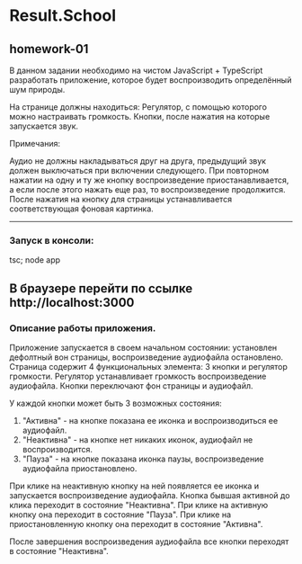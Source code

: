 
# Result.School
## homework-01
В данном задании необходимо на чистом JavaScript + TypeScript разработать приложение, которое будет воспроизводить определённый шум природы.

На странице должны находиться:
Регулятор, с помощью которого можно настраивать громкость.
Кнопки, после нажатия на которые запускается звук.

Примечания:

Аудио не должны накладываться друг на друга, предыдущий звук должен выключаться при включении следующего.
При повторном нажатии на одну и ту же кнопку воспроизведение приостанавливается, а если после этого нажать еще раз, то воспроизведение продолжится.
После нажатия на кнопку для страницы устанавливается соответствующая фоновая картинка.

---
### Запуск в консоли:
tsc; node app

В браузере перейти по ссылке
http://localhost:3000
---
### Описание работы приложения.

Приложение запускается в своем начальном состоянии: установлен дефолтный вон страницы, воспроизведение аудиофайла остановлено.
Страница содержит 4 функциональных элемента: 3 кнопки и регулятор громкости.
Регулятор устанавливает громкость воспроизведение аудиофайла.
Кнопки переключают фон страницы и аудиофайл.

У каждой кнопки может быть 3 возможных состояния:
1. "Активна" - на кнопке показана ее иконка и воспроизводиться ее аудиофайл.
2. "Неактивна" - на кнопке нет никаких иконок, аудиофайл не воспроизводится.
3. "Пауза" - на кнопке показана иконка паузы, воспроизведение аудиофайла приостановлено.

При клике на неактивную кнопку на ней появляется ее иконка и запускается воспроизведение аудиофайла. Кнопка бывшая активной до клика переходит в состояние "Неактивна".
При клике на активную кнопку она переходит в состояние "Пауза".
При клике на приостановленную кнопку она переходит в состояние "Активна".

После завершения воспроизведения аудиофайла все кнопки переходят в состояние "Неактивна".
